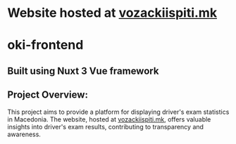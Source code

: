 # Website hosted at [vozackiispiti.mk](https://vozackiispiti.mk/)

# oki-frontend

## Built using Nuxt 3 Vue framework

## Project Overview:
This project aims to provide a platform for displaying driver's exam statistics in Macedonia. The website, hosted at [vozackiispiti.mk](https://vozackiispiti.netlify.app/), offers valuable insights into driver's exam results, contributing to transparency and awareness.